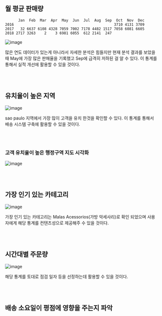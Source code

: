 ## 월 평균 판매량

```
      Jan  Feb  Mar  Apr  May  Jun  Jul  Aug  Sep  Oct  Nov  Dec
2016                                              3710 4131 3709
2017   32 6637 6108 4328 7059 7002 7178 4482 1517 7058 6081 6605
2018 2717 3263    2    3 6981 6055  612 2141  247
```

![image](https://github.com/iJaeDragon/Olist-Brazil_E-Commerce_System_Data_Analysis/assets/66985977/a26374d3-804a-44bb-9759-0981fa063588)

많은 연도 데이터가 있는게 아니라서 자세한 분석은 힘들지만 현재 분석 결과를 보았을 때 May에 가장 많은 판매율을 기록했고 Sep에 급격히 저하된 걸 알 수 있다.
이 통계를 통해서 실적 개선에 활용할 수 있을 것이다.

<br/><br/>

## 유치율이 높은 지역

![image](https://github.com/iJaeDragon/Olist-Brazil_E-Commerce_System_Data_Analysis/assets/66985977/7871643c-3726-4a04-8f9a-7fadb949c497)

sao paulo 지역에서 가장 많이 고객을 유치 한것을 확인할 수 있다.
이 통계를 통해서 배송 시스템 구축에 활용할 수 있을 것이다.

<br/><br/>

### 고객 유치율이 높은 행정구역 지도 시각화

![image](https://github.com/iJaeDragon/Olist-Brazil_E-Commerce_System_Data_Analysis/assets/66985977/c8cdfab1-d3a6-403f-a2ab-f062aef2d798)

<br/><br/>

## 가장 인기 있는 카테고리

![image](https://github.com/iJaeDragon/Olist-Brazil_E-Commerce_System_Data_Analysis/assets/66985977/90d4305e-5deb-461a-a90f-3617b727ff7d)

가장 인기 있는 카테고리는 Malas Acessorios(가방 악세사리)로 확인 되었으며
사용자에게 해당 통계를 컨텐츠성으로 제공해주 수 있을 것이다.

<br/><br/>

## 시간대별 주문량

![image](https://github.com/iJaeDragon/Olist-Brazil_E-Commerce_System_Data_Analysis/assets/66985977/f77462ff-462b-4a86-8f90-5763886c2864)

해당 통계를 토대로 점검 일자 등을 선정하는데 활용할 수 있을 것이다.

<br/><br/>

## 배송 소요일이 평점에 영향을 주는지 파악


